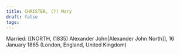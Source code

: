 ```yaml
---
title: CHRISTER, (?) Mary
draft: false
tags:
---
```

Married: [[NORTH, (1835) Alexander John|Alexander John North]], 16 January 1865 (London, England, United Kingdom)